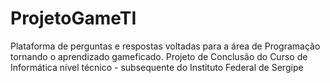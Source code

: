 # ProjetoGameTI
Plataforma de perguntas e respostas voltadas para a área de Programação tornando o aprendizado gameficado.
Projeto de Conclusão do Curso de Informática nível técnico - subsequente do Instituto Federal de Sergipe

